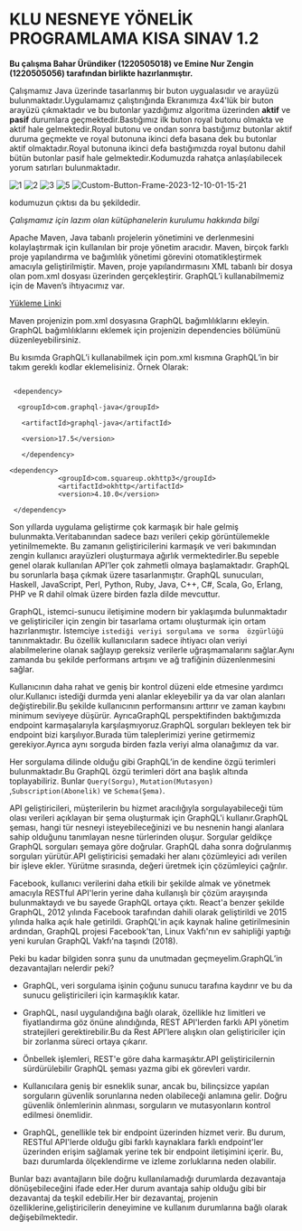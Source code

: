# KLU NESNEYE YÖNELİK PROGRAMLAMA KISA SINAV 1.2

**Bu çalışma Bahar Üründiker (1220505018) ve Emine Nur Zengin (1220505056) tarafından birlikte hazırlanmıştır.** 

Çalışmamız Java üzerinde tasarlanmış bir buton uygualasıdır ve arayüzü bulunmaktadır.Uygulamamız çalıştırığında Ekranımıza 4x4'lük bir buton arayüzü çıkmaktadır ve bu butonlar yazdığımız algoritma üzerinden **aktif** ve **pasif** durumlara geçmektedir.Bastığımız ilk buton royal butonu olmakta ve aktif hale gelmektedir.Royal butonu ve ondan sonra bastığımız butonlar aktif duruma geçmekte ve royal butonuna ikinci defa basana dek bu butonlar aktif olmaktadır.Royal butonuna ikinci defa bastığımızda royal butonu dahil bütün butonlar pasif hale gelmektedir.Kodumuzda rahatça anlaşılabilecek yorum satırları bulunmaktadır.

![1](https://github.com/baharurundiker/KLU_1.2_NYP_1220505056_1220505018/assets/77542846/09782c86-1153-4669-829c-bcc2943057ba)
![2](https://github.com/baharurundiker/KLU_1.2_NYP_1220505056_1220505018/assets/77542846/a9627872-45ee-48f0-9760-cac9efeba5c8)
![3](https://github.com/baharurundiker/KLU_1.2_NYP_1220505056_1220505018/assets/77542846/ed585377-065c-498b-88b4-227b38ccf660)
![5](https://github.com/baharurundiker/KLU_1.2_NYP_1220505056_1220505018/assets/77542846/d7d630d3-5ca0-4c47-978d-6173b2ba88b9)
![Custom-Button-Frame-2023-12-10-01-15-21](https://github.com/baharurundiker/KLU_1.2_NYP_1220505056_1220505018/assets/77542846/72e4a7c7-061e-4277-9df3-f119bd5c7551)

kodumuzun çıktısı da bu şekildedir.

_Çalışmamız için lazım olan kütüphanelerin kurulumu hakkında bilgi_

Apache Maven, Java tabanlı projelerin yönetimini ve derlenmesini kolaylaştırmak için kullanılan bir proje yönetim aracıdır. Maven, birçok farklı proje yapılandırma ve bağımlılık yönetimi görevini otomatikleştirmek amacıyla geliştirilmiştir. Maven, proje yapılandırmasını XML tabanlı bir dosya olan pom.xml dosyası üzerinden gerçekleştirir. GraphQL’i kullanabilmemiz için de Maven’s ihtıyacımız var. 

[Yükleme Linki](https://phoenixnap.com/kb/install-maven-windows) 

Maven projenizin pom.xml dosyasına GraphQL bağımlılıklarını ekleyin. GraphQL bağımlılıklarını eklemek için projenizin dependencies bölümünü düzenleyebilirsiniz. 

Bu kısımda GraphQL’i kullanabilmek için pom.xml kısmına GraphQL’in bir takım gereklı kodlar eklemelisiniz. Örnek Olarak: 

``` 

 <dependency> 

  <groupId>com.graphql-java</groupId> 

   <artifactId>graphql-java</artifactId> 

   <version>17.5</version> 

   </dependency> 

```
``` 
<dependency>
            <groupId>com.squareup.okhttp3</groupId>
            <artifactId>okhttp</artifactId>
            <version>4.10.0</version>

 </dependency>
``` 
Son yıllarda uygulama geliştirme çok karmaşık bir hale gelmiş bulunmakta.Veritabanından sadece bazı verileri çekip görüntülemekle yetinilmemekte. Bu zamanın geliştiricilerini karmaşık ve veri bakımından zengin kullanıcı arayüzleri oluşturmaya ağırlık vermektedirler.Bu sepeble genel olarak kullanılan API’ler çok zahmetli olmaya başlamaktadır. GraphQL bu sorunlarla başa çıkmak üzere tasarlanmıştır. GraphQL sunucuları, Haskell, JavaScript, Perl, Python, Ruby, Java, C++, C#, Scala, Go, Erlang, PHP ve R dahil olmak üzere birden fazla dilde mevcuttur. 

GraphQL, istemci-sunucu iletişimine modern bir yaklaşımda bulunmaktadır ve geliştiriciler için zengin bir tasarlama ortamı oluşturmak için ortam hazırlanmıştır. İstemciye `istediği veriyi sorgulama ve sorma  özgürlüğü ` tanınmaktadır. Bu özellik kullanıcıların sadece ihtiyacı olan veriyi alabilmelerine olanak sağlayıp gereksiz verilerle uğraşmamalarını sağlar.Aynı zamanda bu şekilde performans artışını ve ağ trafiğinin düzenlenmesini sağlar. 

Kullanıcının daha rahat ve geniş bir kontrol düzeni elde etmesine yardımcı olur.Kullanıcı istediği durmda yeni alanlar ekleyebilir ya da var olan alanları değiştirebilir.Bu şekilde kullanıcının performansını arttırır ve zaman kaybını minimum seviyeye düşürür. AyrıcaGraphQL perspektifinden baktığımızda endpoint karmaşalarıyla karşılaşmıyoruz.GraphQL sorguları bekleyen tek bir endpoint bizi karşılıyor.Burada tüm taleplerimizi yerine getirmemiz gerekiyor.Ayrıca aynı sorguda birden fazla veriyi alma olanağımız da var. 

Her sorgulama dilinde olduğu gibi GraphQL’in de kendine özgü terimleri bulunmaktadır.Bu GraphQL özgü terimleri dört ana başlık altında toplayabiliriz. Bunlar `Query(Sorgu)`, `Mutation(Mutasyon) `,`Subscription(Abonelik)` ve `Schema(Şema)`. 

API geliştiricileri, müşterilerin bu hizmet aracılığıyla sorgulayabileceği tüm olası verileri açıklayan bir şema oluşturmak için GraphQL'i kullanır.GraphQL şeması, hangi tür nesneyi isteyebileceğinizi ve bu nesnenin hangi alanlara sahip olduğunu tanımlayan nesne türlerinden oluşur. Sorgular geldikçe GraphQL sorguları şemaya göre doğrular. GraphQL daha sonra doğrulanmış sorguları yürütür.API geliştiricisi şemadaki her alanı çözümleyici adı verilen bir işleve ekler. Yürütme sırasında, değeri üretmek için çözümleyici çağrılır. 

Facebook, kullanıcı verilerini daha etkili bir şekilde almak ve yönetmek amacıyla RESTful API'lerin yerine daha kullanışlı bir çözüm arayışında bulunmaktaydı ve bu sayede GraphQL ortaya çıktı. React'a benzer şekilde GraphQL, 2012 yılında Facebook tarafından dahili olarak geliştirildi ve 2015 yılında halka açık hale getirildi. GraphQL'in açık kaynak haline getirilmesinin ardından, GraphQL projesi Facebook'tan, Linux Vakfı'nın ev sahipliği yaptığı yeni kurulan GraphQL Vakfı'na taşındı (2018).  

Peki bu kadar bilgiden sonra şunu da unutmadan geçmeyelim.GraphQL’in dezavantajları nelerdir peki? 

- GraphQL, veri sorgulama işinin çoğunu sunucu tarafına kaydırır ve bu da sunucu geliştiricileri için karmaşıklık katar. 
 
- GraphQL, nasıl uygulandığına bağlı olarak, özellikle hız limitleri ve fiyatlandırma göz önüne alındığında, REST API'lerden farklı API yönetim stratejileri gerektirebilir.Bu da Rest API’lere alışkın olan geliştiriciler için bir zorlanma süreci ortaya çıkarır. 

- Önbellek işlemleri, REST'e göre daha karmaşıktır.API geliştiricilernin sürdürülebilir GraphQL şeması yazma gibi ek görevleri vardır. 

- Kullanıcılara geniş bir esneklik sunar, ancak bu, bilinçsizce yapılan sorguların güvenlik sorunlarına neden olabileceği anlamına gelir. Doğru güvenlik önlemlerinin alınması, sorguların ve mutasyonların kontrol edilmesi önemlidir. 

- GraphQL, genellikle tek bir endpoint üzerinden hizmet verir. Bu durum, RESTful API'lerde olduğu gibi farklı kaynaklara farklı endpoint'ler üzerinden erişim sağlamak yerine tek bir endpoint iletişimini içerir. Bu, bazı durumlarda ölçeklendirme ve izleme zorluklarına neden olabilir. 

Bunlar bazı avantajların bile doğru kullanılamadığı durumlarda dezavantaja dönüşebileceğini ifade eder.Her durum avantaja sahip olduğu gibi bir dezavantaj da teşkil edebilir.Her bir dezavantaj, projenin özelliklerine,geliştiricilerin deneyimine ve kullanım durumlarına bağlı olarak değişebilmektedir.
